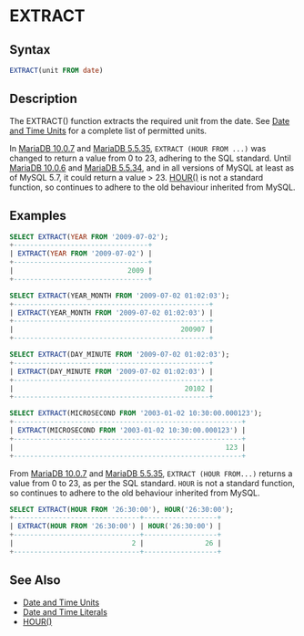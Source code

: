# EXTRACT

## Syntax

```sql
EXTRACT(unit FROM date)
```

## Description

The EXTRACT() function extracts the required unit from the date. See [Date and Time Units](/built-in-functions/date-time-functions/date-and-time-units/) for a complete list of permitted units.

In [MariaDB 10.0.7](/kb/en/mariadb-1007-release-notes/) and [MariaDB 5.5.35](/kb/en/mariadb-5535-release-notes/), `EXTRACT (HOUR FROM ...)` was changed to return a value from 0 to 23, adhering to the SQL standard. Until [MariaDB 10.0.6](/kb/en/mariadb-1006-release-notes/) and [MariaDB 5.5.34](/kb/en/mariadb-5534-release-notes/), and in all versions of MySQL at least as of MySQL 5.7, it could return a value &gt; 23. [HOUR()](/built-in-functions/date-time-functions/hour/) is not a standard function, so continues to adhere to the old behaviour inherited from MySQL.

## Examples

```sql
SELECT EXTRACT(YEAR FROM '2009-07-02');
+---------------------------------+
| EXTRACT(YEAR FROM '2009-07-02') |
+---------------------------------+
|                            2009 |
+---------------------------------+

SELECT EXTRACT(YEAR_MONTH FROM '2009-07-02 01:02:03');
+------------------------------------------------+
| EXTRACT(YEAR_MONTH FROM '2009-07-02 01:02:03') |
+------------------------------------------------+
|                                         200907 |
+------------------------------------------------+

SELECT EXTRACT(DAY_MINUTE FROM '2009-07-02 01:02:03');
+------------------------------------------------+
| EXTRACT(DAY_MINUTE FROM '2009-07-02 01:02:03') |
+------------------------------------------------+
|                                          20102 |
+------------------------------------------------+

SELECT EXTRACT(MICROSECOND FROM '2003-01-02 10:30:00.000123');
+--------------------------------------------------------+
| EXTRACT(MICROSECOND FROM '2003-01-02 10:30:00.000123') |
+--------------------------------------------------------+
|                                                    123 |
+--------------------------------------------------------+
```

From [MariaDB 10.0.7](/kb/en/mariadb-1007-release-notes/) and [MariaDB 5.5.35](/kb/en/mariadb-5535-release-notes/), `EXTRACT (HOUR FROM...)` returns a value from 0 to 23, as per the SQL standard. `HOUR` is not a standard function, so continues to adhere to the old behaviour inherited from MySQL.

```sql
SELECT EXTRACT(HOUR FROM '26:30:00'), HOUR('26:30:00');
+-------------------------------+------------------+
| EXTRACT(HOUR FROM '26:30:00') | HOUR('26:30:00') |
+-------------------------------+------------------+
|                             2 |               26 |
+-------------------------------+------------------+
```

## See Also

- [Date and Time Units](/built-in-functions/date-time-functions/date-and-time-units/)
- [Date and Time Literals](/sql-statements-structure/sql-language-structure/date-and-time-literals/)
- [HOUR()](/built-in-functions/date-time-functions/hour/)